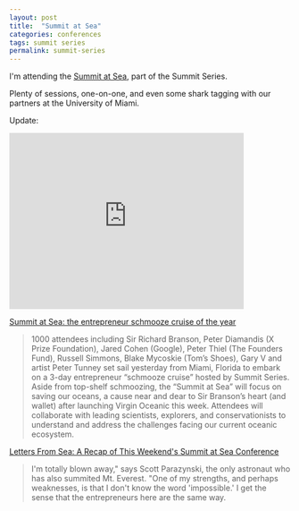 ```yaml
---
layout: post
title:  "Summit at Sea"
categories: conferences
tags: summit series 
permalink: summit-series
---
```


I'm attending the [Summit at Sea](https://sea.summit.co/), part of the Summit Series.

Plenty of sessions, one-on-one, and even some shark tagging with our partners at the University of Miami.

Update: 

<iframe width="420" height="315" src="http://www.youtube.com/embed/D7KV2mbZ1dA" frameborder="0" allowfullscreen></iframe>

[Summit at Sea: the entrepreneur schmooze cruise of the year](http://thenextweb.com/insider/2011/04/09/summit-at-sea-the-entrepreneur-schmooze-cruise-of-the-year/)

> 1000 attendees including Sir Richard Branson, Peter Diamandis (X Prize Foundation), Jared Cohen (Google), Peter Thiel (The Founders Fund), Russell Simmons, Blake Mycoskie (Tom’s Shoes), Gary V and artist Peter Tunney set sail yesterday from Miami, Florida to embark on a 3-day entrepreneur “schmooze cruise” hosted by Summit Series. Aside from top-shelf schmoozing, the “Summit at Sea” will focus on saving our oceans, a cause near and dear to Sir Branson’s heart (and wallet) after launching Virgin Oceanic this week. Attendees will collaborate with leading scientists, explorers, and conservationists to understand and address the challenges facing our current oceanic ecosystem.

[Letters From Sea: A Recap of This Weekend's Summit at Sea Conference](http://www.fastcompany.com/1746476/letters-sea-recap-weekends-summit-sea-conference)

> I'm totally blown away," says Scott Parazynski, the only astronaut who has also summited Mt. Everest. "One of my strengths, and perhaps weaknesses, is that I don't know the word 'impossible.' I get the sense that the entrepreneurs here are the same way.





